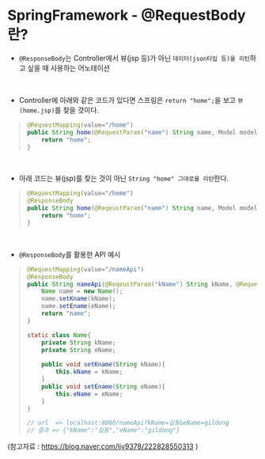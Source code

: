 # SpringFramework - @RequestBody란?
* `@ResponseBody`는 Controller에서 뷰(jsp 등)가 아닌 `데이터(json타입 등)을 리턴`하고 싶을 때 사용하는 어노테이션
<br>

* Controller에 아래와 같은 코드가 있다면 스프링은 `return "home";`을 보고 `뷰(home.jsp)`를 찾을 것이다.
> ```java
> @RequestMapping(value="/home")
> public String home(@RequestParam("name") String name, Model model){
>     return "home";
> }
> ```
<br>
      
* 아래 코드는 뷰(jsp)를 찾는 것이 아닌 `String "home" 그대로를 리턴`한다.
> ```java
> @RequestMapping(value="/home")
> @ResponseBody
> public String home(@ReqeustParam("name") String name, Model model){
>     return "home";
> }
> ```
<br>

* `@ResponseBody`를 활용한 API 예시
> ```java
> @RequestMapping(value="/nameApi")
> @ResponseBody
> public String nameApi(@ReqeustParam("kName") String kName, @RequestParam("eName") String eName, Model model){
>     Name name = new Name();
>     name.setKname(kName);
>     name.setEname(eName);
>     return "name";
> }
> 
> static class Name{
>     private String kName;
>     private String eName;
> 	
>     public void setKname(String kName){
>         this.kName = kName;
>     }
>     public void setEname(String eName){
>         this.eName = eName;
>     }
> }
> 
> // url  => localhost:8080/nameApi?kName=길동&eName=gildong
> // 결과 => {"kName":"길동","eName":"gildong"}
> 
> ```
(참고자료 : https://blog.naver.com/ljy9378/222828550313 )

